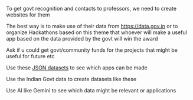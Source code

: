 
To get govt recognition and contacts to professors, we need to create websites for them

The best way is to make use of their data from https://data.gov.in or to organize Hackathons based on this theme that whoever will make a useful app based on the data provided by the govt will win the award

Ask if u could get govt/community funds for the projects that might be useful for future etc


Use these [JSON datasets](https://github.com/jdorfman/awesome-json-datasets) to see which apps can be made

Use the Indian Govt data to create datasets like these 

Use AI like Gemini to see which data might be relevant or applications

